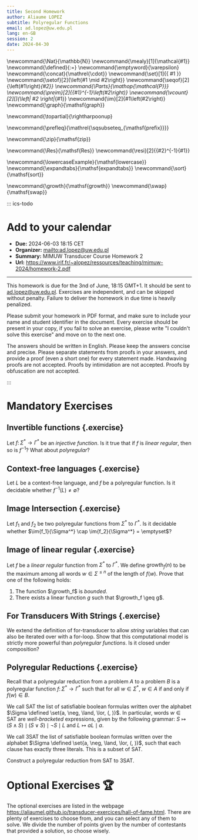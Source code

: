 ```yaml
---
title: Second Homework
author: Aliaume LOPEZ
subtitle: Polyregular Functions
email: ad.lopez@uw.edu.pl
lang: en-GB
session: 2
date: 2024-04-30
---
```



\newcommand{\Nat}{\mathbb{N}}
\newcommand{\mealy}[1]{\mathcal{#1}}
\newcommand{\defined}{:=}
\newcommand{\emptyword}{\varepsilon}
\newcommand{\concat}{\mathrel{\cdot}}
\newcommand{\set}[1]{\{ #1 \}}
\newcommand{\setof}[2]{\left\{#1 \mid #2\right\}}
\newcommand{\seqof}[2]{\left(#1\right)_{#2}}
\newcommand{\Parts}{\mathop{\mathcal{P}}}
\newcommand{\preim}[2]{{#1}^{-1}\left(#2\right)}
\newcommand{\vcount}[2][]{\left| #2 \right|_{#1}}
\newcommand{\im}[2]{#1\left(#2\right)}
\newcommand{\graph}{\mathsf{graph}}

\newcommand{\topartial}{\rightharpoonup}

\newcommand{\prefleq}{\mathrel{\sqsubseteq_{\mathsf{prefix}}}}

\newcommand{\zip}{\mathsf{zip}}

\newcommand{\Res}{\mathsf{Res}}
\newcommand{\resi}[2]{{#2}^{-1}{#1}}

\newcommand{\lowercaseExample}{\mathsf{lowercase}}
\newcommand{\expandtabs}{\mathsf{expandtabs}}
\newcommand{\sort}{\mathsf{sort}}

\newcommand{\growth}{\mathsf{growth}}
\newcommand{\swap}{\mathsf{swap}}

::: ics-todo
# Add to your calendar 

- **Due:** 2024-06-03 18:15 CET
- **Organizer:** <mailto:ad.lopez@uw.edu.pl>
- **Summary:** MIMUW Transducer Course Homework 2
- **Url:** <https://www.irif.fr/~alopez/ressources/teaching/mimuw-2024/homework-2.pdf>

--- 

This homework is due for the 3nd of June, 18:15 GMT+1. It should be sent to
<ad.lopez@uw.edu.pl>. Exercises are independent, and can be skipped without
penalty. Failure to deliver the homework in due time is heavily penalized. 

Please submit your homework in PDF format, and make sure to include your name
and student identifier in the document. Every exercise should be present in
your copy, if you fail to solve an exercise, please write "I couldn't solve
this exercise" and move on to the next one. 

The answers should be written in English. Please keep the answers concise and
precise. Please separate statements from proofs in your answers, and provide a
proof (even a short one) for every statement made. Handwaving proofs are not
accepted. Proofs by intimidation are not accepted. Proofs by obfuscation are
not accepted.

:::

# Mandatory Exercises

## Invertible functions {.exercise}

Let $f \colon \Sigma^* \to \Gamma^*$ be an *injective function*.
Is it true that if $f$ is *linear regular*, then so is $f^{-1}$?
What about *polyregular*?

## Context-free languages {.exercise}

Let $L$ be a context-free language, and $f$ be a polyregular function.
Is it decidable whether $f^{-1}(L) \neq \emptyset$?

## Image Intersection {.exercise}

Let $f_1$ and $f_2$ be two polyregular functions from $\Sigma^*$ to $\Gamma^*$.
Is it decidable whether $\im{f_1}{\Sigma^*} \cap \im{f_2}{\Sigma^*}
= \emptyset$?

## Image of linear regular {.exercise}

Let $f$ be a *linear regular* function from $\Sigma^*$ to $\Gamma^*$. We define
$\mathsf{growth}_f(n)$ to be the maximum among all words $w \in \Sigma^{\leq
n}$ of the length of $f(w)$.
Prove that one of the following holds:

1. The function $\growth_f$ is *bounded*.
2. There exists a linear function $g$ such that $\growth_f \geq g$.

## For Transducers With Strings {.exercise}

We extend the definition of for-transducer to allow *string* variables that can
also be iterated over with a for-loop. Show that this computational model is
strictly more powerful than *polyregular functions*. Is it closed under
composition?

## Polyregular Reductions {.exercise}

Recall that a polyregular reduction from a problem $A$ to a problem $B$ is
a polyregular function $f \colon \Sigma^* \to \Gamma^*$ such that for all $w
\in \Sigma^*$, $w \in A$ if and only if $f(w) \in B$. 

We call $\mathsf{SAT}$ the list of satisfiable boolean formulas written over
the alphabet $\Sigma \defined \set{a, \neg, \land, \lor, (, )}$. In particular,
words $w \in \mathsf{SAT}$ are *well-bracketed* expressions, given by the
following grammar: $S \mapsto ( S \land S ) \mid ( S \lor S ) \mid \neg S \mid
L$ and $L \mapsto aL \mid a$.

We call $\mathsf{3SAT}$ the list of satisfiable boolean formulas written over
the alphabet $\Sigma \defined \set{a, \neg, \land, \lor, (, )}$, such that each
clause has exactly three literals. This is a subset of $\mathsf{SAT}$.

Construct a polyregular reduction from $\mathsf{SAT}$ to $\mathsf{3SAT}$.


# Optional Exercises 🏆

The optional exercises are listed in the webpage
<https://aliaumel.github.io/transducer-exercices/hall-of-fame.html>. There are
plenty of exercises to choose from, and you can select any of them to solve. We
divide the number of points given by the number of contestants that provided
a solution, so choose wisely.
